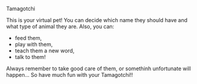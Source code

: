 Tamagotchi

This is your virtual pet! 
You can decide which name they should have and what type of animal they are.
Also, you can:
- feed them,
- play with them,
- teach them a new word,
- talk to them!

Always remember to take good care of them, or somethinh unfortunate will happen...
So have much fun with your Tamagotchi!!
